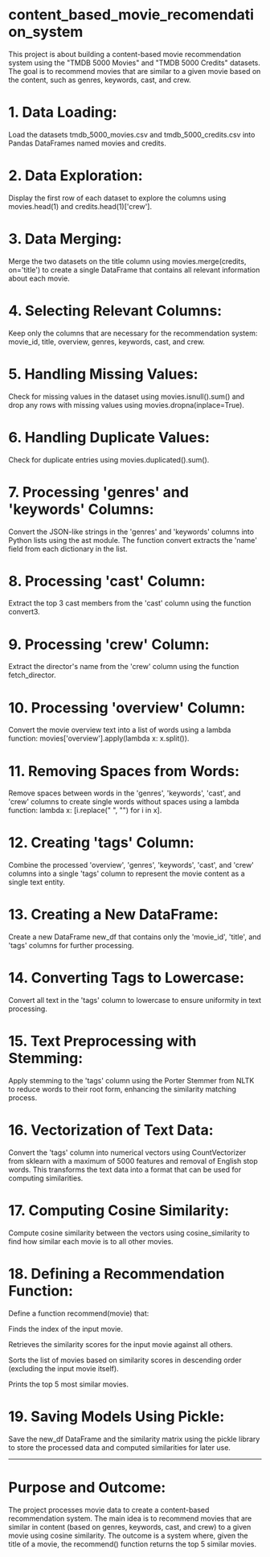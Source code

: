 # content_based_movie_recomendation_system



This project is about building a content-based movie recommendation system using the "TMDB 5000 Movies" and "TMDB 5000 Credits" datasets.
The goal is to recommend movies that are similar to a given movie based on the content, such as genres, keywords, cast, and crew.




# 1. Data Loading:

Load the datasets tmdb_5000_movies.csv and tmdb_5000_credits.csv into Pandas DataFrames named movies and credits.


# 2. Data Exploration:

Display the first row of each dataset to explore the columns using movies.head(1) and credits.head(1)['crew'].


# 3. Data Merging:

Merge the two datasets on the title column using movies.merge(credits, on='title') to create a single DataFrame that contains all relevant information about each movie.


# 4. Selecting Relevant Columns:

Keep only the columns that are necessary for the recommendation system: movie_id, title, overview, genres, keywords, cast, and crew.


# 5. Handling Missing Values:

Check for missing values in the dataset using movies.isnull().sum() and drop any rows with missing values using movies.dropna(inplace=True).


# 6. Handling Duplicate Values:

Check for duplicate entries using movies.duplicated().sum().


# 7. Processing 'genres' and 'keywords' Columns:

Convert the JSON-like strings in the 'genres' and 'keywords' columns into Python lists using the ast module. The function convert extracts the 'name' field from each dictionary in the list.


# 8. Processing 'cast' Column:

Extract the top 3 cast members from the 'cast' column using the function convert3.


# 9. Processing 'crew' Column:

Extract the director's name from the 'crew' column using the function fetch_director.


# 10. Processing 'overview' Column:

Convert the movie overview text into a list of words using a lambda function: movies['overview'].apply(lambda x: x.split()).


# 11. Removing Spaces from Words:

Remove spaces between words in the 'genres', 'keywords', 'cast', and 'crew' columns to create single words without spaces using a lambda function: lambda x: [i.replace(" ", "") for i in x].


# 12. Creating 'tags' Column:

Combine the processed 'overview', 'genres', 'keywords', 'cast', and 'crew' columns into a single 'tags' column to represent the movie content as a single text entity.


# 13. Creating a New DataFrame:

Create a new DataFrame new_df that contains only the 'movie_id', 'title', and 'tags' columns for further processing.


# 14. Converting Tags to Lowercase:

Convert all text in the 'tags' column to lowercase to ensure uniformity in text processing.


# 15. Text Preprocessing with Stemming:

Apply stemming to the 'tags' column using the Porter Stemmer from NLTK to reduce words to their root form, enhancing the similarity matching process.


# 16. Vectorization of Text Data:

Convert the 'tags' column into numerical vectors using CountVectorizer from sklearn with a maximum of 5000 features and removal of English stop words. This transforms the text data into a format that can be used for computing similarities.


# 17. Computing Cosine Similarity:

Compute cosine similarity between the vectors using cosine_similarity to find how similar each movie is to all other movies.


# 18. Defining a Recommendation Function:

Define a function recommend(movie) that:

Finds the index of the input movie.

Retrieves the similarity scores for the input movie against all others.

Sorts the list of movies based on similarity scores in descending order (excluding the input movie itself).

Prints the top 5 most similar movies.


# 19. Saving Models Using Pickle:

Save the new_df DataFrame and the similarity matrix using the pickle library to store the processed data and computed similarities for later use.

********************************************************************************************************************************************************
# Purpose and Outcome:

The project processes movie data to create a content-based recommendation system. The main idea is to recommend movies that are similar in content (based on genres, keywords, cast, and crew) to a given movie using cosine similarity. The outcome is a system where, given the title of a movie, the recommend() function returns the top 5 similar movies.






